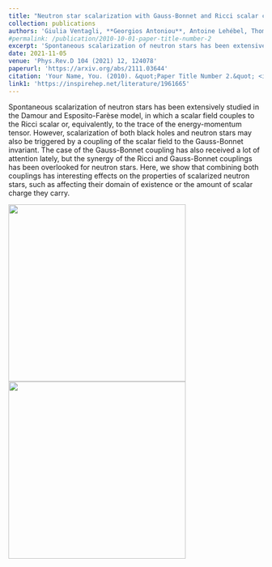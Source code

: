 ```yaml
---
title: "Neutron star scalarization with Gauss-Bonnet and Ricci scalar couplings"
collection: publications
authors: 'Giulia Ventagli, **Georgios Antoniou**, Antoine Lehébel, Thomas P. Sotiriou'
#permalink: /publication/2010-10-01-paper-title-number-2
excerpt: 'Spontaneous scalarization of neutron stars has been extensively studied in the Damour and Esposito-Farèse model, in which a scalar field couples to the Ricci scalar or, equivalently, to the trace of the energy-momentum tensor. However, scalarization of both black holes and neutron stars may also be triggered by a coupling of the scalar field...'
date: 2021-11-05
venue: 'Phys.Rev.D 104 (2021) 12, 124078'
paperurl: 'https://arxiv.org/abs/2111.03644'
citation: 'Your Name, You. (2010). &quot;Paper Title Number 2.&quot; <i>Journal 1</i>. 1(2).'
link1: 'https://inspirehep.net/literature/1961665'
---
```


Spontaneous scalarization of neutron stars has been extensively studied in the Damour and Esposito-Farèse model, in which a scalar field couples to the Ricci scalar or, equivalently, to the trace of the energy-momentum tensor. However, scalarization of both black holes and neutron stars may also be triggered by a coupling of the scalar field to the Gauss-Bonnet invariant. The case of the Gauss-Bonnet coupling has also received a lot of attention lately, but the synergy of the Ricci and Gauss-Bonnet couplings has been overlooked for neutron stars. Here, we show that combining both couplings has interesting effects on the properties of scalarized neutron stars, such as affecting their domain of existence or the amount of scalar charge they carry.

<img src="https://inspirehep.net/files/9707fb82058ee98e038e6b170de50d07" width="350">     <img src="https://inspirehep.net/files/14f4bedf8a1ee6fbd2db062f8c06d292" width="350">



<!-- [Download paper here](http://academicpages.github.io/files/paper2.pdf) -->

